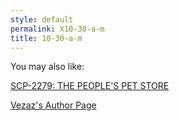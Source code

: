 ```yaml
---
style: default
permalink: X10-30-a-m
title: 10-30-a-m
---
```

You may also like:

[SCP-2279: THE PEOPLE'S PET STORE](http://scp-wiki.net/scp-2279)

[Vezaz's Author Page](http://scp-wiki.net/vezaz)
